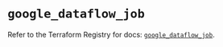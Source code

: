 # `google_dataflow_job`

Refer to the Terraform Registry for docs: [`google_dataflow_job`](https://registry.terraform.io/providers/hashicorp/google/5.15.0/docs/resources/dataflow_job).
